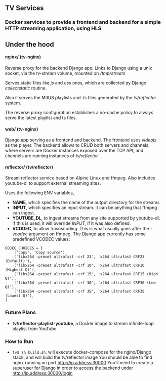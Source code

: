 ##  TV Services
### Docker services to provide a frontend and backend for a simple HTTP streaming application, using HLS 

## Under the hood

#### nginx/ (tv-nginx)
Reverse proxy for the backend Django app. Links to Django using a unix socket, via the *tv-stream* volume, mounted on */tmp/stream*

Serves static files like *js* and *css* ones, which are collected py Django *collectstatic* routine.

Also it serves the M3U8 playlists and *.ts* files generated by the *tv/reflector* system.

The reverse proxy configuration establishes a no-cache policy to always serve the latest playlist and ts files.

#### web/ (tv-nginx)
Django app serving as a frontend and backend. The frontend uses *videojs* as the player. The backend allows to CRUD both servers and channels, where servers are Docker instances exposed over the TCP API, and channels are running instances of *tv/reflector*


#### reflector/ (tv/reflector)
Stream reflector service based on Alpine Linux and ffmpeg. Also includes youtube-dl to support external streaming sites.

Uses the following ENV variables, 
- **NAME**, which specifies the name of the output directory for the streams.
- **INPUT**, which specifies an input stream. It can be anything that ffmpeg can ingest.
- **YOUTUBE_DL**, to ingest streams from any site supported by youtube-dl. If this is used, it will override *INPUT*, if it was also defined.
- **VCODEC**, to allow trasnscoding. This is what usually goes after the *-vcodec* argument on ffmpeg.
The Django app currently has some predefined VCODEC values:
```
CODEC_CHOICES = [
    ('copy', 'Copy source'),
    ('libx264 -preset ultrafast -crf 23', 'x264 ultrafast CRF23 (Default)'),
    ('libx264 -preset ultrafast -crf 10', 'x264 ultrafast CRF10 (Highest Q)'),
    ('libx264 -preset ultrafast -crf 15', 'x264 ultrafast CRF15 (High Q)'),
    ('libx264 -preset ultrafast -crf 30', 'x264 ultrafast CRF30 (Low Q)'),
    ('libx264 -preset ultrafast -crf 35', 'x264 ultrafast CRF35 (Lowest Q)'),
]
```

### Future Plans
- **tv/reflector-playlist-youtube**, a Docker image to stream infinite-loop playlist from YouTube

### How to Run
- `tv$ sh build.sh`, will execute docker-compose for the nginx/Django stack, and will build the tv/reflector image
You should be able to find nginx running on port http://ip.address:30000
You'll need to create a superuser for Django in order to access the backend under http://ip.address:30000/login